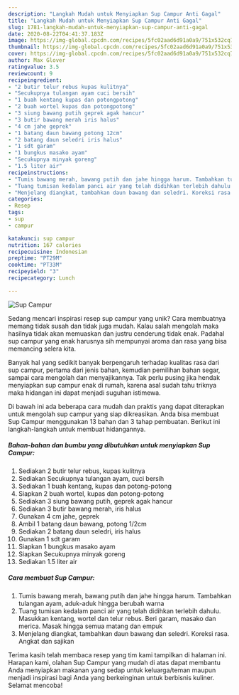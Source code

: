 ```yaml
---
description: "Langkah Mudah untuk Menyiapkan Sup Campur Anti Gagal"
title: "Langkah Mudah untuk Menyiapkan Sup Campur Anti Gagal"
slug: 1781-langkah-mudah-untuk-menyiapkan-sup-campur-anti-gagal
date: 2020-08-22T04:41:37.183Z
image: https://img-global.cpcdn.com/recipes/5fc02aad6d91a0a9/751x532cq70/sup-campur-foto-resep-utama.jpg
thumbnail: https://img-global.cpcdn.com/recipes/5fc02aad6d91a0a9/751x532cq70/sup-campur-foto-resep-utama.jpg
cover: https://img-global.cpcdn.com/recipes/5fc02aad6d91a0a9/751x532cq70/sup-campur-foto-resep-utama.jpg
author: Max Glover
ratingvalue: 3.5
reviewcount: 9
recipeingredient:
- "2 butir telur rebus kupas kulitnya"
- "Secukupnya tulangan ayam cuci bersih"
- "1 buah kentang kupas dan potongpotong"
- "2 buah wortel kupas dan potongpotong"
- "3 siung bawang putih geprek agak hancur"
- "3 butir bawang merah iris halus"
- "4 cm jahe geprek"
- "1 batang daun bawang potong 12cm"
- "2 batang daun seledri iris halus"
- "1 sdt garam"
- "1 bungkus masako ayam"
- "Secukupnya minyak goreng"
- "1.5 liter air"
recipeinstructions:
- "Tumis bawang merah, bawang putih dan jahe hingga harum. Tambahkan tulangan ayam, aduk-aduk hingga berubah warna"
- "Tuang tumisan kedalam panci air yang telah didihkan terlebih dahulu. Masukkan kentang, wortel dan telur rebus. Beri garam, masako dan merica. Masak hingga semua matang dan empuk"
- "Menjelang diangkat, tambahkan daun bawang dan seledri. Koreksi rasa. Angkat dan sajikan"
categories:
- Resep
tags:
- sup
- campur

katakunci: sup campur 
nutrition: 167 calories
recipecuisine: Indonesian
preptime: "PT29M"
cooktime: "PT33M"
recipeyield: "3"
recipecategory: Lunch

---
```



![Sup Campur](https://img-global.cpcdn.com/recipes/5fc02aad6d91a0a9/751x532cq70/sup-campur-foto-resep-utama.jpg)

Sedang mencari inspirasi resep sup campur yang unik? Cara membuatnya memang tidak susah dan tidak juga mudah. Kalau salah mengolah maka hasilnya tidak akan memuaskan dan justru cenderung tidak enak. Padahal sup campur yang enak harusnya sih mempunyai aroma dan rasa yang bisa memancing selera kita.

Banyak hal yang sedikit banyak berpengaruh terhadap kualitas rasa dari sup campur, pertama dari jenis bahan, kemudian pemilihan bahan segar, sampai cara mengolah dan menyajikannya. Tak perlu pusing jika hendak menyiapkan sup campur enak di rumah, karena asal sudah tahu triknya maka hidangan ini dapat menjadi suguhan istimewa.




Di bawah ini ada beberapa cara mudah dan praktis yang dapat diterapkan untuk mengolah sup campur yang siap dikreasikan. Anda bisa membuat Sup Campur menggunakan 13 bahan dan 3 tahap pembuatan. Berikut ini langkah-langkah untuk membuat hidangannya.

<!--inarticleads1-->

##### Bahan-bahan dan bumbu yang dibutuhkan untuk menyiapkan Sup Campur:

1. Sediakan 2 butir telur rebus, kupas kulitnya
1. Sediakan Secukupnya tulangan ayam, cuci bersih
1. Sediakan 1 buah kentang, kupas dan potong-potong
1. Siapkan 2 buah wortel, kupas dan potong-potong
1. Sediakan 3 siung bawang putih, geprek agak hancur
1. Sediakan 3 butir bawang merah, iris halus
1. Gunakan 4 cm jahe, geprek
1. Ambil 1 batang daun bawang, potong 1/2cm
1. Sediakan 2 batang daun seledri, iris halus
1. Gunakan 1 sdt garam
1. Siapkan 1 bungkus masako ayam
1. Siapkan Secukupnya minyak goreng
1. Sediakan 1.5 liter air




<!--inarticleads2-->

##### Cara membuat Sup Campur:

1. Tumis bawang merah, bawang putih dan jahe hingga harum. Tambahkan tulangan ayam, aduk-aduk hingga berubah warna
1. Tuang tumisan kedalam panci air yang telah didihkan terlebih dahulu. Masukkan kentang, wortel dan telur rebus. Beri garam, masako dan merica. Masak hingga semua matang dan empuk
1. Menjelang diangkat, tambahkan daun bawang dan seledri. Koreksi rasa. Angkat dan sajikan




Terima kasih telah membaca resep yang tim kami tampilkan di halaman ini. Harapan kami, olahan Sup Campur yang mudah di atas dapat membantu Anda menyiapkan makanan yang sedap untuk keluarga/teman maupun menjadi inspirasi bagi Anda yang berkeinginan untuk berbisnis kuliner. Selamat mencoba!
